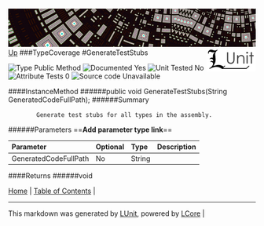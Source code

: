 ![](../Content/LUnit-banner-small.png "")
[<img align="right" src="../Content/LUnit-logo-small.png">](../../README.md)
[Up](TypeCoverage.md)
###TypeCoverage
#GenerateTestStubs

![Type Public Method](http://b.repl.ca/v1/Type-Public%20Method-lightgrey.png "") ![Documented Yes](http://b.repl.ca/v1/Documented-Yes-brightgreen.png "") ![Unit Tested No](http://b.repl.ca/v1/Unit%20Tested-No-lightgrey.png "") ![Attribute Tests 0](http://b.repl.ca/v1/Attribute%20Tests-0-lightgrey.png "") ![Source code Unavailable](http://b.repl.ca/v1/Source%20code-Unavailable-red.png "")

####InstanceMethod
######public void GenerateTestStubs(String GeneratedCodeFullPath);
######Summary

            Generate test stubs for all types in the assembly.
            
######Parameters
==__Add parameter type link__==

Parameter | Optional | Type | Description
:---  | :---  | :---  | :--- 
GeneratedCodeFullPath | No | String | 

####Returns
######void

[Home](../../README.md) | [Table of Contents](../../TableOfContents.md) | 

---

This markdown was generated by [LUnit](https://github.com/CodeSingularity/LUnit), powered by [LCore](https://github.com/CodeSingularity/LCore) | 

